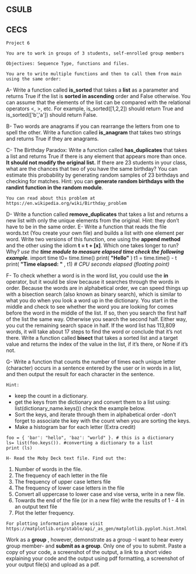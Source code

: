 ## CSULB

## CECS

```
Project 6
```
```
You are to work in groups of 3 students, self-enrolled group members
```
```
Objectives: Sequence Type, functions and files.
```
```
You are to write multiple functions and then to call them from main using the same order:
```
A- Write a function called **is_sorted** that takes a **list** as a parameter and returns True if the list is **sorted in
ascending** order and False otherwise.
You can assume that the elements of the list can be compared with the relational operators <, >, etc.
For example, is_sorted([1,2,2]) should return True and is_sorted(['b','a']) should return False.

B- Two words are anagrams if you can rearrange the letters from one to spell the other. Write a function
called **is_anagram** that takes two strings and returns True if they are anagrams.

C- The Birthday Paradox:
Write a function called **has_duplicates** that takes a list and returns True if there is any element that
appears more than once. **It should not modify the original list.**
If there are 23 students in your class, what are the chances that two of you have the same birthday? You
can estimate this probability by generating random samples of 23 birthdays and checking for matches.
Hint: you can **generate random birthdays with the randint function in the random module**.

```
You can read about this problem at https://en.wikipedia.org/wiki/Birthday_problem
```
D- Write a function called **remove_duplicates** that takes a list and returns a new list with only the unique
elements from the original. Hint: they don’t have to be in the same order.
E- Write a function that reads the file words.txt (You create your own file) and builds a list with one element
per word. Write two versions of this function, one using the **append method** and the other using the
idiom **t = t + [x]**. Which one takes longer to run? Why?
_use the_ **_time module to measure elapsed time check the following example_**_._
import time
t0= time.time()
print( **"Hello"** )
t1 = time.time() - t
print( **"Time elapsed: "** , t1) _# CPU seconds elapsed (floating point)_

F- To check whether a word is in the word list, you could use the **in** operator, but it would be slow because it
searches through the words in order.
Because the words are in alphabetical order, we can speed things up with a bisection search (also known
as binary search), which is similar to what you do when you look a word up in the dictionary.
You start in the middle and check to see whether the word you are looking for comes before the word in
the middle of the list. If so, then you search the first half of the list the same way. Otherwise you search
the second half. Either way, you cut the remaining search space in half. If the word list has 113,809 words,
it will take about 17 steps to find the word or conclude that it’s not there.
Write a function called **bisect** that takes a sorted list and a target value and returns the index of the value
in the list, if it’s there, or None if it’s not.

G- Write a function that counts the number of times each unique letter (character) occurs in a sentence
entered by the user or in words in a list, and then output the result for each character in the sentence.


```
Hint:
```
- keep the count in a dictionary.
- get the keys from the dictionary and convert them to a list using: list(dictionary_name.keys())
    check the example below.
- Sort the keys, and iterate through them in alphabetical order -don’t forget to associate the key
    with the count when you are sorting the keys.
- Make a histogram bar for each letter (Extra credit)

```
foo = { 'bar': "hello", 'baz': "world" }. # this is a dictionary
ls= list(foo.keys()). #converting a dictionary to a list
print (ls)
```
```
H- Read the Moby Deck text file. Find out the:
```
1. Number of words in the file.
2. The frequency of each letter in the file
3. The frequency of upper case letters file
4. The frequency of lower case letters in the file
5. Convert all uppercase to lower case and vise versa, write in a new file.
6. Towards the end of the file (or in a new file) write the results of 1 - 4 in an output text file
7. Plot the letter frequency.

```
For plotting information please visit
https://matplotlib.org/stable/api/_as_gen/matplotlib.pyplot.hist.html
```
Work as a **group** , however, demonstrate as a group -I want to hear every group member- and **submit as a group**.
Only one of you to submit. Paste a copy of your code, a screenshot of the output, a link to a short video explaining
your code and the output using pdf formatting, a screenshot of your output file(s) and upload as a pdf.
